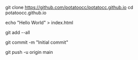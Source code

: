 git clone https://github.com/potatoocc/potatocc.github.io
cd potatoocc.github.io

echo "Hello World" > index.html

git add --all

git commit -m "Initial commit"

git push -u origin main

